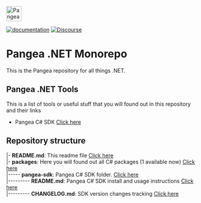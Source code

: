 <a href="https://pangea.cloud?utm_source=github&utm_medium=dotnet-sdk" target="_blank" rel="noopener noreferrer">
  <img src="https://pangea-marketing.s3.us-west-2.amazonaws.com/pangea-color.svg" alt="Pangea Logo" height="40" />
</a>

<br />

[![documentation](https://img.shields.io/badge/documentation-pangea-blue?style=for-the-badge&labelColor=551B76)](https://pangea.cloud/docs/sdk/csharp/)
[![Discourse](https://img.shields.io/badge/Discourse-4A154B?style=for-the-badge&logo=discourse&logoColor=white)](https://l.pangea.cloud/Jd4wlGs)

# Pangea .NET Monorepo

This is the Pangea repository for all things .NET.

## Pangea .NET Tools

This is a list of tools or useful stuff that you will found out in this repository and their links

- Pangea C# SDK [Click here](/packages/pangea-sdk)


## Repository structure

|- **README.md**: This readme file [Click here](/README.md)  
|- **packages**: Here you will found out all C# packages (1 available now) [Click here](/packages)  
|----- **pangea-sdk**: Pangea C# SDK folder. [Click here](/packages/pangea-sdk)  
|--------- **README.md**: Pangea C# SDK install and usage instructions [Click here](/packages/pangea-sdk/README.md)  
|--------- **CHANGELOG.md**: SDK version changes tracking [Click here](/packages/pangea-sdk/CHANGELOG.md)  
